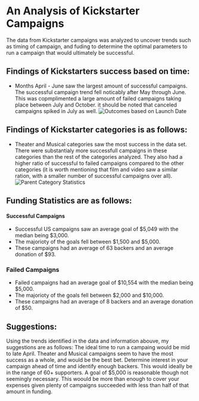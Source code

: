 # An Analysis of Kickstarter Campaigns
The data from Kickstarter campaigns was analyzed to uncover trends such as timing of campaign, and fuding to determine the optimal parameters to run a campaign that would ultimately be successful.

## Findings of Kickstarters success based on time:
- Months April - June saw the largest amount of successful campaigns. The successful campaign trend fell noticably after May through June. This was copmplimented a large amount of failed campaigns taking place between July and October. it should be noted that canceled campaigns spiked in July as well.
![Outcomes based on Launch Date](https://user-images.githubusercontent.com/102814578/165001658-4bf719d7-2390-4bfd-a5e5-d7bc9b2696c4.png)

## Findings of Kickstarter categories is as follows:
- Theater and Musical categories saw the most success in the data set. There were substantialy more successfull campaigns in these categories than the rest of the categories analyzed. They also had a higher ratio of successful to failed campaigns compared to the other categories (it is worth mentioning that film and video saw a similar ration, with a smaller number of successful campaigns over all).
![Parent Category Statistics](https://user-images.githubusercontent.com/102814578/165001644-c33fcf32-8e80-4e22-81b7-2b046e81a995.png)

## Funding Statistics are as follows:
#### Successful Campaigns
- Successful US campaigns saw an average goal of $5,049 with the median being $3,000. 
- The majorioty of the goals fell between $1,500 and $5,000. 
- These campaigns had an average of 63 backers and an average donation of $93.
### Failed Campaigns
-  Failed campaigns had an average goal of $10,554 with the median being $5,000.
-  The majorioty of the goals fell between $2,000 and $10,000. 
-  These campaigns had an average of 8 backers and an average donation of $50.

## Suggestions:
Using the trends identified in the data and information abouve, my suggestions are as follows:
The ideal time to run a campaing would be mid to late April. Theater and Musical campaigns seem to have the most success as a whole, and would be the best bet. Determine interest in your campaign ahead of time and identify enough backers. This would ideally be in the range of 60+ supporters. A goal of $5,000 is reasonable though not seemingly necessary. This woould be more than enough to cover your expenses given plenty of campaigns succeeded with less than half of that amount in funding.  
